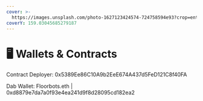 ```yaml
---
cover: >-
  https://images.unsplash.com/photo-1627123424574-724758594e93?crop=entropy&cs=tinysrgb&fm=jpg&ixid=MnwxOTcwMjR8MHwxfHNlYXJjaHwxfHx3YWxsZXR8ZW58MHx8fHwxNjU5MzA0MTQ4&ixlib=rb-1.2.1&q=80
coverY: 159.03045685279187
---
```


# 🖥 Wallets & Contracts

Contract Deployer: 0x5389Ee86C10A9b2EeE674A437d5FeD121C8f40FA

Dab Wallet: Floorbots.eth | 0xd8879e7da7a0f93e4ea241d9f8d28095cd182ea2
